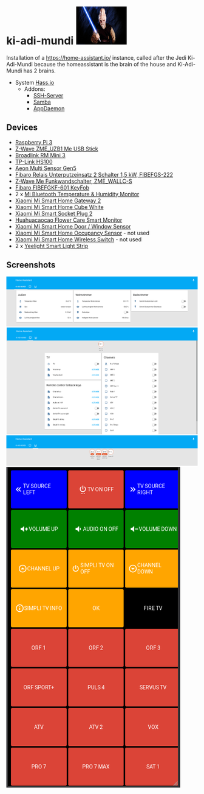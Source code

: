 # ki-adi-mundi <img src="https://github.com/masterwendu/ki-adi-mundi/blob/master/ki-adi-mundi.jpg?raw=true" height="100" alt="Ki-Adi-Mundi" />
Installation of a https://home-assistant.io/ instance, called after the Jedi Ki-Adi-Mundi because the homeassistant is the brain of the house and Ki-Adi-Mundi has 2 brains.

* System [Hass.io](https://home-assistant.io/blog/2017/07/25/introducing-hassio/)
  * Addons:
    * [SSH-Server](https://home-assistant.io/addons/ssh/)
    * [Samba](https://home-assistant.io/addons/samba/)
    * [AppDaemon](https://github.com/hassio-addons/addon-appdaemon3/)

## Devices
* [Raspberry Pi 3](https://www.amazon.de/gp/product/B01CD5VC92/ref=oh_aui_detailpage_o00_s00?ie=UTF8&psc=1)
* [Z-Wave ZME_UZB1 Me USB Stick](https://www.amazon.de/gp/product/B00QJEY6OC/ref=oh_aui_detailpage_o02_s00?ie=UTF8&psc=1)
* [Broadlink RM Mini 3](https://www.amazon.de/gp/product/B06WRXD8TV/ref=oh_aui_detailpage_o07_s00?ie=UTF8&psc=1)
* [TP-Link HS100](https://www.amazon.de/gp/product/B06W586CDZ/ref=oh_aui_detailpage_o07_s00?ie=UTF8&psc=1)
* [Aeon Multi Sensor Gen5](https://www.amazon.de/gp/product/B00UGAJMDK/ref=oh_aui_detailpage_o08_s00?ie=UTF8&psc=1)
* [Fibaro Relais Unterputzeinsatz 2 Schalter 1,5 kW, FIBEFGS-222](https://www.amazon.de/gp/product/B00WH0S8F0/ref=oh_aui_detailpage_o01_s00?ie=UTF8&psc=1)
* [Z-Wave Me Funkwandschalter, ZME_WALLC-S ](https://www.amazon.de/gp/product/B00PSR4B6Y/ref=oh_aui_detailpage_o01_s00?ie=UTF8&psc=1)
* [Fibaro FIBEFGKF-601 KeyFob](https://www.amazon.de/Fibaro-FIBEFGKF-601-KeyFob-SmartHome-Fernbedienung-Wei%C3%9F/dp/B01N193MHH/ref=sr_1_1?ie=UTF8&qid=1521282386&sr=8-1&keywords=fibaro+keyfob)
* 2 x [Mi Bluetooth Temperature & Humidity Monitor](https://www.xiaomistore.pk/mi-bluetooth-temperature-humidity-monitor.html)
* [Xiaomi Mi Smart Home Gateway 2](https://xiaomi-mi.com/mi-smart-home/xiaomi-mi-gateway-2/)
* [Xiaomi Mi Smart Home Cube White](https://xiaomi-mi.com/sockets-and-sensors/xiaomi-mi-smart-home-cube-white/)
* [Xiaomi Mi Smart Socket Plug 2](https://xiaomi-mi.com/sockets-and-sensors/xiaomi-mi-smart-socket-plug-2/)
* [Huahuacaocao Flower Care Smart Monitor](https://xiaomi-mi.com/sockets-and-sensors/xiaomi-huahuacaocao-flower-care-smart-monitor/)
* [Xiaomi Mi Smart Home Door / Window Sensor](https://xiaomi-mi.com/sockets-and-sensors/xiaomi-mi-door-window-sensors/)
* [Xiaomi Mi Smart Home Occupancy Sensor](https://xiaomi-mi.com/sockets-and-sensors/xiaomi-mi-occupancy-sensor/) - not used
* [Xiaomi Mi Smart Home Wireless Switch](https://xiaomi-mi.com/sockets-and-sensors/xiaomi-mi-wireless-switch/) - not used
* 2 x [Yeelight Smart Light Strip](https://yeelight.com/en_US/product/pitaya-plus)

## Screenshots
![default](https://github.com/masterwendu/ki-adi-mundi/raw/master/screenshots/screenshot_default.png)
![tv](https://github.com/masterwendu/ki-adi-mundi/raw/master/screenshots/screenshot_tv.png?raw=true)
![network](https://github.com/masterwendu/ki-adi-mundi/raw/master/screenshots/screenshot_network.png?raw=true)
![tv remote](https://github.com/masterwendu/ki-adi-mundi/raw/master/screenshots/screenshot_remote.png?raw=true)

